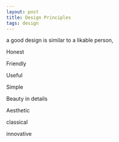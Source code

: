 ```yaml
---
layout: post
title: Design Principles 
tags: design
---
```


a good design is similar to a likable person, 

Honest

Friendly

Useful

Simple

Beauty in details

Aesthetic

classical

innovative 